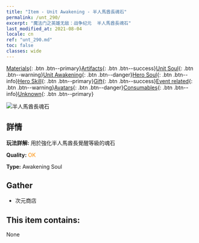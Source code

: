 ```yaml
---
title: "Item - Unit Awakening - 半人馬酋長魂石"
permalink: /unt_290/
excerpt: "魔法门之英雄无敌：战争纪元  半人馬酋長魂石"
last_modified_at: 2021-08-04
locale: cn
ref: "unt_290.md"
toc: false
classes: wide
---
```

 [Materials](/ItemsCN/){: .btn .btn--primary}[Artifacts](/ItemsCN/Artifacts/){: .btn .btn--success}[Unit Soul](/ItemsCN/UnitSoul/){: .btn .btn--warning}[Unit Awakening](/ItemsCN/UnitAwakening/){: .btn .btn--danger}[Hero Soul](/ItemsCN/HeroSoul/){: .btn .btn--info}[Hero Skill](/ItemsCN/HeroSkill/){: .btn .btn--primary}[Gift](/ItemsCN/Gift/){: .btn .btn--success}[Event related](/ItemsCN/Events/){: .btn .btn--warning}[Avatars](/ItemsCN/Avatars/){: .btn .btn--danger}[Consumables](/ItemsCN/Consumables/){: .btn .btn--info}[Unknown](/ItemsCN/Unknown/){: .btn .btn--primary}

 ![半人馬酋長魂石](/images/u/tia_banrenma.jpg)

## 詳情
 **玩法詳解:** 用於強化半人馬酋長覺醒等級的魂石

 **Quality:** <span style="color: #FF8C00">OK</span>

 **Type:** Awakening Soul

## Gather

*    次元商店 

## This item contains:

  None

